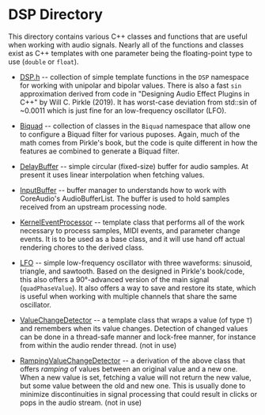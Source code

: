 # DSP Directory

This directory contains various C++ classes and functions that are useful when working with audio signals.
Nearly all of the functions and classes exist as C++ templates with one parameter being the floating-point type
to use (`double` or `float`).

- [DSP.h](DSP.h) -- collection of simple template functions in the `DSP` namespace for working with unipolar and
  bipolar values. There is also a fast `sin` approximation derived from code in "Designing Audio Effect Plugins
  in C++" by Will C. Pirkle (2019). It has worst-case deviation from std::sin of ~0.0011 which is just fine for
  an low-frequency oscillator (LFO).

- [Biquad](Biquad.h) -- collection of classes in the `Biquad` namespace that allow one to configure a Biquad
  filter for various puposes. Again, much of the math comes from Pirkle's book, but the code is quite different
  in how the features ae combined to generate a Biquad filter.

- [DelayBuffer](DelayBuffer.h) -- simple circular (fixed-size) buffer for audio samples. At present it uses
  linear interpolation when fetching values.

- [InputBuffer](InputBuffer.h) -- buffer manager to understands how to work with CoreAudio's AudioBufferList.
  The buffer is used to hold samples received from an upstream processing node.

- [KernelEventProcessor](KernelEventProcessor.h) -- template class that performs all of the work necessary to
  process samples, MIDI events, and parameter change events. It is to be used as a base class, and it will use
  hand off actual rendering chores to the derived class.

- [LFO](LFO.h) -- simple low-frequency oscillator with three waveforms: sinusoid, triangle, and sawtooth. Based
  on the designed in Pirkle's book/code, this also offers a 90°-advanced version of the main signal
  (`quadPhaseValue`). It also offers a way to save and restore its state, which is useful when working with
  multiple channels that share the same oscillator.

- [ValueChangeDetector](ValueChangeDetector.h) -- a template class that wraps a value (of type `T`) and
  remembers when its value changes. Detection of changed values can be done in a thread-safe manner and
  lock-free manner, for instance from within the audio render thread. (not in use)

- [RampingValueChangeDetector](RampingValueChangeDetector.h) -- a derivation of the above class that offers
  _ramping_ of values between an original value and a new one. When a new value is set, fetching a value will
  not return the new value, but some value between the old and new one. This is usually done to minimize
  discontinuities in signal processing that could result in clicks or pops in the audio stream. (not in use)
